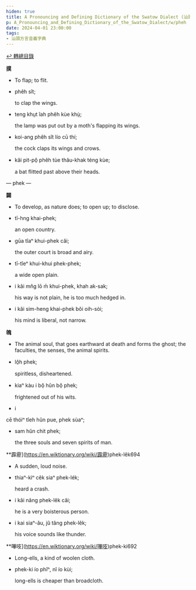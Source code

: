 ```yaml
---
hiden: true
title: A Pronouncing and Defining Dictionary of the Swatow Dialect (汕頭方言音義字典) / pheh
p: A_Pronouncing_and_Defining_Dictionary_of_the_Swatow_Dialect/w/pheh
date: 2024-04-01 23:00:00
tags: 
- 汕頭方言音義字典
---
```


[↩️ 轉總目錄](/A_Pronouncing_and_Defining_Dictionary_of_the_Swatow_Dialect)


**撲**
- To flap; to flit.

- phêh sît;

  to clap the wings.

- teng khṳt îah phêh kùe khṳ̀;

  the lamp was put out by a moth's flapping its wings.

- koi-ang phêh sît lío cū thí;

  the cock claps its wings and crows.

- kâi pit-pô̤ phêh tùe thâu-khak téng kùe;

  a bat flitted past above their heads.

— phek —

**闢**
- To develop, as nature does; to open up; to disclose.

- tī-hng khai-phek;

  an open country.

- gūa tîaⁿ khui-phek căi;

  the outer court is broad and airy.

- tī-tîeⁿ khui-khui phek-phek;

  a wide open plain.

- i kâi mn̂g lō m̄ khui-phek, khah ak-sak;

  his way is not plain, he is too much hedged in.

- i kâi sim-heng khai-phek bŏi oih-sòi;

  his mind is liberal, not narrow.

**魄**
- The animal soul, that goes earthward at death and forms the ghost; the faculties, the senses, the animal spirits.

- lô̤h phek;

  spiritless, disheartened.

- kiaⁿ kàu i bô̤ hûn bô̤ phek;

  frightened out of his wits.

- i

 

 

 



 cē thóiⁿ tîeh hûn pue, phek sùaⁿ;

- sam hûn chit phek;

  the three souls and seven spirits of man.

**霹靂](https://en.wiktionary.org/wiki/霹靂)phek-lêk694
- A sudden, loud noise.

- thiaⁿ-kìⁿ cêk siaⁿ phek-lék;

  heard a crash.

- i kâi nâng phek-lêk cǎi;

  he is a very boisterous person.

- i kai siaⁿ-âu, jû tâng phek-lêk;

  his voice sounds like thunder.

**嗶吱](https://en.wiktionary.org/wiki/嗶吱)phek-ki692
- Long-ells, a kind of woolen cloth.

- phek-ki ío phīⁿ, nî ío kùi;

  long-ells is cheaper than broadcloth.